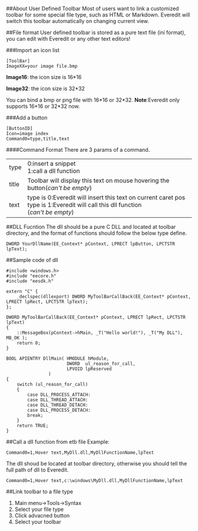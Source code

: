 ##About User Defined Toolbar
Most of users want to link a customized toolbar for some special file type,
such as HTML or Markdown. Everedit will switch this toolbar automatically on changing current view.

##File format
User defined toolbar is stored as a pure text file (ini format), you can edit with Everedit or any other text editors!

###Import an icon list
```
[ToolBar]
ImageXX=your image file.bmp
```
**Image16**: the icon size is 16\*16

**Image32**: the icon size is 32\*32

You can bind a bmp or png file with 16\*16 or 32\*32.
**Note**:Everedit only supports 16\*16 or 32\*32 now.

###Add a button
```
[ButtonID]
Icon=image index
Command0=type,title,text
```

####Command Format
There are 3 params of a command.
<table>
	<tr>
		<td>type</td>
		<td>0:insert a snippet</br>1:call a dll function</td>
	</tr>
	<tr>
		<td>title</td>
		<td>Toolbar will display this text on mouse hovering the button(<i>can't be empty</i>)</td>
	</tr>
	<tr>
		<td>text</td>
		<td>type is 0:Everedit will insert this text on current caret pos</br>type is 1:Everedit will call this dll function</br>(<i>can't be empty</i>)</td>
	</tr>
</table>

##DLL Fucntion
The dll should be a pure C DLL and located at toolbar directory, and the format of functions should follow the below type define.

```
DWORD YourDllName(EE_Context* pContext, LPRECT lpButton, LPCTSTR lpText);
```

##Sample code of dll
```
#include <windows.h>
#include "eecore.h"
#include "eesdk.h"

extern "C" {
    _declspec(dllexport) DWORD MyToolBarCallBack(EE_Context* pContext, LPRECT lpRect, LPCTSTR lpText);
};

DWORD MyToolBarCallBack(EE_Context* pContext, LPRECT lpRect, LPCTSTR lpText)
{
	::MessageBox(pContext->hMain, _T("Hello world!"), _T("My DLL"), MB_OK );
	return 0;
}

BOOL APIENTRY DllMain( HMODULE hModule,
                       DWORD  ul_reason_for_call,
                       LPVOID lpReserved
                )
{
    switch (ul_reason_for_call)
    {
        case DLL_PROCESS_ATTACH:
        case DLL_THREAD_ATTACH:
        case DLL_THREAD_DETACH:
        case DLL_PROCESS_DETACH:
        break;
    }
    return TRUE;
}
```


##Call a dll function from etb file
Example:

```
Command0=1,Hover text,MyDll.dll,MyDllFunctionName,lpText
```

The dll shoud be located at toolbar directory, otherwise you should tell the full path of dll to Everedit.

```
Command0=1,Hover text,c:\windows\MyDll.dll,MyDllFunctionName,lpText
```
##Link toolbar to a file type
1. Main menu->Tools->Syntax
1. Select your file type
1. Click advacned button
1. Select your toolbar

